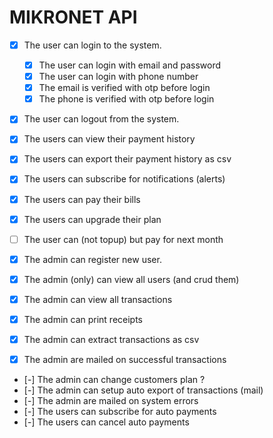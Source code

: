 # MIKRONET API

- [x] The user can login to the system.
  - [x] The user can login with email and password
  - [x] The user can login with phone number
  - [x] The email is verified with otp before login
  - [x] The phone is verified with otp before login
- [x] The user can logout from the system.
- [x] The users can view their payment history
- [x] The users can export their payment history as csv
- [x] The users can subscribe for notifications (alerts)
- [x] The users can pay their bills
- [x] The users can upgrade their plan
- [ ] The user can (not topup) but pay for next month

- [x] The admin can register new user.
- [x] The admin (only) can view all users (and crud them)
- [x] The admin can view all transactions
- [x] The admin can print receipts
- [x] The admin can extract transactions as csv
- [x] The admin are mailed on successful transactions

- [-] The admin can change customers plan ?
- [-] The admin can setup auto export of transactions (mail)
- [-] The admin are mailed on system errors
- [-] The users can subscribe for auto payments
- [-] The users can cancel auto payments
